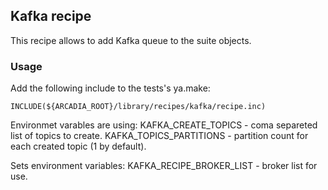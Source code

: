 ## Kafka recipe
This recipe allows to add Kafka queue to the suite objects. 

### Usage
Add the following include to the tests's ya.make:

    INCLUDE(${ARCADIA_ROOT}/library/recipes/kafka/recipe.inc)

Environmet varables are using:
    KAFKA_CREATE_TOPICS - coma separeted list of topics to create.
    KAFKA_TOPICS_PARTITIONS - partition count for each created topic (1 by default).

Sets environment variables:
    KAFKA_RECIPE_BROKER_LIST - broker list for use.

